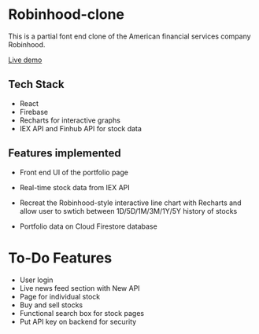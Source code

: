 # Robinhood-clone

This is a partial font end clone of the American financial services company Robinhood.

[Live demo](https://robinhood-12471.web.app/)

## Tech Stack

- React
- Firebase
- Recharts for interactive graphs
- IEX API and Finhub API for stock data

## Features implemented

- Front end UI of the portfolio page
- Real-time stock data from IEX API
- Recreat the Robinhood-style interactive line chart with Recharts
  and allow user to swtich between 1D/5D/1M/3M/1Y/5Y history of stocks

- Portfolio data on Cloud Firestore database

# To-Do Features

- User login
- Live news feed section with New API
- Page for individual stock
- Buy and sell stocks
- Functional search box for stock pages
- Put API key on backend for security
